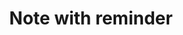 ---
created: '2024-10-12T20:37:41.234000'
title: Note with reminder
updated: '2024-10-12T20:38:00.382000'
---
